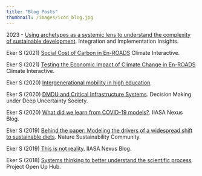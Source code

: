 ```yaml
---
title: "Blog Posts"
thumbnail: /images/icon_blog.jpg
---
```

2023 - [Using archetypes as a systemic lens to understand the complexity of sustainable development](https://i2insights.org/2023/06/13/systems-archetypes/). Integration and Implementation Insights.

Eker S (2021) [Social Cost of Carbon in En-ROADS](https://www.climateinteractive.org/analysis/social-cost-of-carbon-in-en-roads/) Climate Interactive.

Eker S (2021) [Testing the Economic Impact of Climate Change in En-ROADS](https://www.climateinteractive.org/analysis/economic-impact-of-climate-change-in-en-roads/) Climate Interactive.

Eker S (2020) <a href="/Intgn_mobility_educ">Intergenerational mobility in high education</a>.  

Eker S (2020) [DMDU and Critical Infrastructure Systems](http://www.deepuncertainty.org/2020/10/19/dmdu-and-critical-infrastructure-systems/). Decision Making under Deep Uncertainty Society.

Eker S (2020) [What did we learn from COVID-19 models?](https://blog.iiasa.ac.at/2020/08/11/what-did-we-learn-from-covid-19-models/). IIASA Nexus Blog.

Eker S (2019) [Behind the paper: Modeling the drivers of a widespread shift to sustainable diets](https://sustainabilitycommunity.nature.com/users/266275-sibel-eker/posts/51160-modeling-the-drivers-of-a-widespread-shift-to-sustainable-diets). Nature Sustainability Community. 

Eker S (2019) [This is not reality](https://blog.iiasa.ac.at/2019/01/24/this-is-not-reality/). IIASA Nexus Blog. 

Eker S (2018) [Systems thinking to better understand the scientific process](https://www.openuphub.eu/community/blog/item/systems-thinking-to-better-understand-the-scientific-process). Project Open Up Hub.
